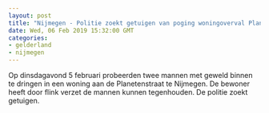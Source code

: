 ```yaml
---
layout: post
title: "Nijmegen - Politie zoekt getuigen van poging woningoverval Planetenstraat"
date: Wed, 06 Feb 2019 15:32:00 GMT
categories: 
- gelderland 
- nijmegen 
---
```


Op dinsdagavond 5 februari probeerden twee mannen met geweld binnen te dringen in een woning aan de Planetenstraat te Nijmegen. De bewoner heeft door flink verzet de mannen kunnen tegenhouden. De politie zoekt getuigen.
